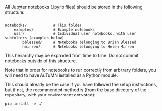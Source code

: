 All Jupyter notebooks (.ipynb files) should be stored in the following structure:  

```

notebooks/            # This folder  
    examples/         # Example notebooks  
    user/             # Individual user notebooks, with user subfolders (examples below)  
        bblessed/     # Notebooks belonging to Brian Blessed  
        hmirren/      # Notebooks belonging to Helen Mirren  
```

This heirarchy may be expanded from time to time.  Do not commit notebooks outside of this structure.  

Note that in order for notebooks to run correctly from arbitrary folders, you will need to have AuTuMN installed as a Python module.  

This should already be the case if you have followed the setup instructions, but if not, the recommended method is (from the base directory of the repository, with your environment activated):  

```
pip install -e ./
```
